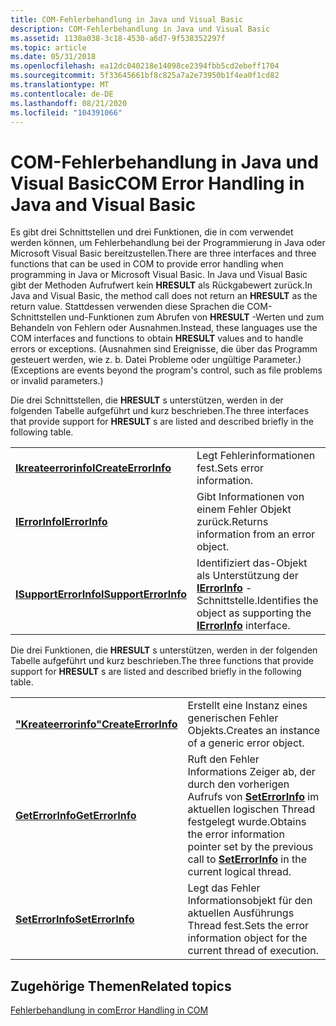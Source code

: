```yaml
---
title: COM-Fehlerbehandlung in Java und Visual Basic
description: COM-Fehlerbehandlung in Java und Visual Basic
ms.assetid: 1130a038-3c18-4530-a6d7-9f538352297f
ms.topic: article
ms.date: 05/31/2018
ms.openlocfilehash: ea12dc040218e14098ce2394fbb5cd2ebeff1704
ms.sourcegitcommit: 5f33645661bf8c825a7a2e73950b1f4ea0f1cd82
ms.translationtype: MT
ms.contentlocale: de-DE
ms.lasthandoff: 08/21/2020
ms.locfileid: "104391066"
---
```

# <a name="com-error-handling-in-java-and-visual-basic"></a><span data-ttu-id="864d6-103">COM-Fehlerbehandlung in Java und Visual Basic</span><span class="sxs-lookup"><span data-stu-id="864d6-103">COM Error Handling in Java and Visual Basic</span></span>

<span data-ttu-id="864d6-104">Es gibt drei Schnittstellen und drei Funktionen, die in com verwendet werden können, um Fehlerbehandlung bei der Programmierung in Java oder Microsoft Visual Basic bereitzustellen.</span><span class="sxs-lookup"><span data-stu-id="864d6-104">There are three interfaces and three functions that can be used in COM to provide error handling when programming in Java or Microsoft Visual Basic.</span></span> <span data-ttu-id="864d6-105">In Java und Visual Basic gibt der Methoden Aufrufwert kein **HRESULT** als Rückgabewert zurück.</span><span class="sxs-lookup"><span data-stu-id="864d6-105">In Java and Visual Basic, the method call does not return an **HRESULT** as the return value.</span></span> <span data-ttu-id="864d6-106">Stattdessen verwenden diese Sprachen die COM-Schnittstellen und-Funktionen zum Abrufen von **HRESULT** -Werten und zum Behandeln von Fehlern oder Ausnahmen.</span><span class="sxs-lookup"><span data-stu-id="864d6-106">Instead, these languages use the COM interfaces and functions to obtain **HRESULT** values and to handle errors or exceptions.</span></span> <span data-ttu-id="864d6-107">(Ausnahmen sind Ereignisse, die über das Programm gesteuert werden, wie z. b. Datei Probleme oder ungültige Parameter.)</span><span class="sxs-lookup"><span data-stu-id="864d6-107">(Exceptions are events beyond the program's control, such as file problems or invalid parameters.)</span></span>

<span data-ttu-id="864d6-108">Die drei Schnittstellen, die **HRESULT** s unterstützen, werden in der folgenden Tabelle aufgeführt und kurz beschrieben.</span><span class="sxs-lookup"><span data-stu-id="864d6-108">The three interfaces that provide support for **HRESULT** s are listed and described briefly in the following table.</span></span>



|                                                                          |                                                                                                                      |
|--------------------------------------------------------------------------|----------------------------------------------------------------------------------------------------------------------|
| [<span data-ttu-id="864d6-109">**Ikreateerrorinfo**</span><span class="sxs-lookup"><span data-stu-id="864d6-109">**ICreateErrorInfo**</span></span>](/windows/win32/api/oaidl/nn-oaidl-icreateerrorinfo)<br/>  | <span data-ttu-id="864d6-110">Legt Fehlerinformationen fest.</span><span class="sxs-lookup"><span data-stu-id="864d6-110">Sets error information.</span></span><br/>                                                                                   |
| [<span data-ttu-id="864d6-111">**IErrorInfo**</span><span class="sxs-lookup"><span data-stu-id="864d6-111">**IErrorInfo**</span></span>](/windows/win32/api/oaidl/nn-oaidl-ierrorinfo)<br/>        | <span data-ttu-id="864d6-112">Gibt Informationen von einem Fehler Objekt zurück.</span><span class="sxs-lookup"><span data-stu-id="864d6-112">Returns information from an error object.</span></span><br/>                                                                 |
| [<span data-ttu-id="864d6-113">**ISupportErrorInfo**</span><span class="sxs-lookup"><span data-stu-id="864d6-113">**ISupportErrorInfo**</span></span>](/windows/win32/api/oaidl/nn-oaidl-isupporterrorinfo)<br/> | <span data-ttu-id="864d6-114">Identifiziert das-Objekt als Unterstützung der [**IErrorInfo**](/windows/win32/api/oaidl/nn-oaidl-ierrorinfo) -Schnittstelle.</span><span class="sxs-lookup"><span data-stu-id="864d6-114">Identifies the object as supporting the [**IErrorInfo**](/windows/win32/api/oaidl/nn-oaidl-ierrorinfo) interface.</span></span><br/> |



 

<span data-ttu-id="864d6-115">Die drei Funktionen, die **HRESULT** s unterstützen, werden in der folgenden Tabelle aufgeführt und kurz beschrieben.</span><span class="sxs-lookup"><span data-stu-id="864d6-115">The three functions that provide support for **HRESULT** s are listed and described briefly in the following table.</span></span>



|                                                                        |                                                                                                                                                                      |
|------------------------------------------------------------------------|----------------------------------------------------------------------------------------------------------------------------------------------------------------------|
| [<span data-ttu-id="864d6-116">**"Kreateerrorinfo"**</span><span class="sxs-lookup"><span data-stu-id="864d6-116">**CreateErrorInfo**</span></span>](/windows/win32/api/oleauto/nf-oleauto-createerrorinfo)<br/> | <span data-ttu-id="864d6-117">Erstellt eine Instanz eines generischen Fehler Objekts.</span><span class="sxs-lookup"><span data-stu-id="864d6-117">Creates an instance of a generic error object.</span></span><br/>                                                                                                            |
| [<span data-ttu-id="864d6-118">**GetErrorInfo**</span><span class="sxs-lookup"><span data-stu-id="864d6-118">**GetErrorInfo**</span></span>](/windows/win32/api/oleauto/nf-oleauto-geterrorinfo)<br/>    | <span data-ttu-id="864d6-119">Ruft den Fehler Informations Zeiger ab, der durch den vorherigen Aufrufs von [**SetErrorInfo**](/windows/win32/api/oleauto/nf-oleauto-seterrorinfo) im aktuellen logischen Thread festgelegt wurde.</span><span class="sxs-lookup"><span data-stu-id="864d6-119">Obtains the error information pointer set by the previous call to [**SetErrorInfo**](/windows/win32/api/oleauto/nf-oleauto-seterrorinfo) in the current logical thread.</span></span><br/> |
| [<span data-ttu-id="864d6-120">**SetErrorInfo**</span><span class="sxs-lookup"><span data-stu-id="864d6-120">**SetErrorInfo**</span></span>](/windows/win32/api/oleauto/nf-oleauto-seterrorinfo)<br/>    | <span data-ttu-id="864d6-121">Legt das Fehler Informationsobjekt für den aktuellen Ausführungs Thread fest.</span><span class="sxs-lookup"><span data-stu-id="864d6-121">Sets the error information object for the current thread of execution.</span></span><br/>                                                                                    |



 

## <a name="related-topics"></a><span data-ttu-id="864d6-122">Zugehörige Themen</span><span class="sxs-lookup"><span data-stu-id="864d6-122">Related topics</span></span>

<dl> <dt>

[<span data-ttu-id="864d6-123">Fehlerbehandlung in com</span><span class="sxs-lookup"><span data-stu-id="864d6-123">Error Handling in COM</span></span>](error-handling-in-com.md)
</dt> </dl>

 

